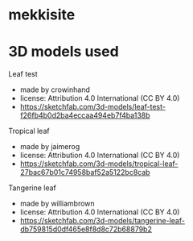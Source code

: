 # mekkisite


# 3D models used

Leaf test
- made by crowinhand
- license: Attribution 4.0 International (CC BY 4.0)
- https://sketchfab.com/3d-models/leaf-test-f26fb4b0d2ba4eccaa494eb7f4ba138b

Tropical leaf
- made by jaimerog
- license: Attribution 4.0 International (CC BY 4.0)
- https://sketchfab.com/3d-models/tropical-leaf-27bac67b01c74958baf52a5122bc8cab

Tangerine leaf
- made by williambrown
- license: Attribution 4.0 International (CC BY 4.0)
- https://sketchfab.com/3d-models/tangerine-leaf-db759815d0df465e8f8d8c72b68879b2


